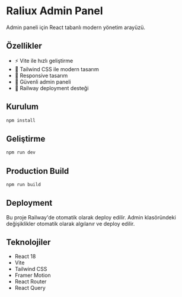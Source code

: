 # Raliux Admin Panel

Admin paneli için React tabanlı modern yönetim arayüzü.

## Özellikler

- ⚡ Vite ile hızlı geliştirme
- 🎨 Tailwind CSS ile modern tasarım
- 📱 Responsive tasarım
- 🔐 Güvenli admin paneli
- 🚀 Railway deployment desteği

## Kurulum

```bash
npm install
```

## Geliştirme

```bash
npm run dev
```

## Production Build

```bash
npm run build
```

## Deployment

Bu proje Railway'de otomatik olarak deploy edilir. Admin klasöründeki değişiklikler otomatik olarak algılanır ve deploy edilir.

## Teknolojiler

- React 18
- Vite
- Tailwind CSS
- Framer Motion
- React Router
- React Query